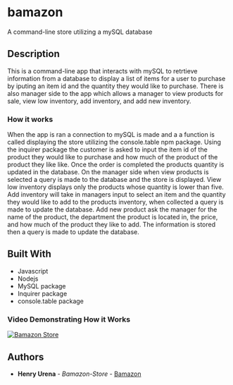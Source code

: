 # bamazon

A command-line store utilizing a mySQL database

## Description

This is a command-line app that interacts with mySQL to retrtieve information 
from a database to display a list of items for a user to purchase by iputing 
an item id and the quantity they would like to purchase. There is also manager 
side to the app which allows a manager to view products for sale, view low inventory, add 
inventory, and add new inventory.

### How it works

When the app is ran a connection to mySQL is made and a a function is called displaying 
the store utilizing the console.table npm package. Using the inquirer package the customer 
is asked to input the item id of the product they would like to purchase and how much of the product
of the product they like like. Once the order is completed the products quantity is updated in the 
database. On the manager side when view products is selected a query is made to the database 
and the store is displayed. View low inventory displays only the products whose quantity is lower than five.
Add inventory will take in managers input to select an item and the quantity they would like to 
add to the products inventory, when collected a query is made to update the database. 
Add new product ask the manager for the name of the product, the department the product 
is located in, the price, and how much of the product they like to add. The information is 
stored then a query is made to update the database. 

## Built With 

* Javascript
* Nodejs
* MySQL package
* Inquirer package
* console.table package

### Video Demonstrating How it Works

[![Bamazon Store](https://youtu.be/g_9WW2PddMQ)](https://youtu.be/g_9WW2PddMQ)

## Authors

* **Henry Urena** - *Bamazon-Store* - [Bamazon](https://github.com/RaMbo8315/bamazon)

